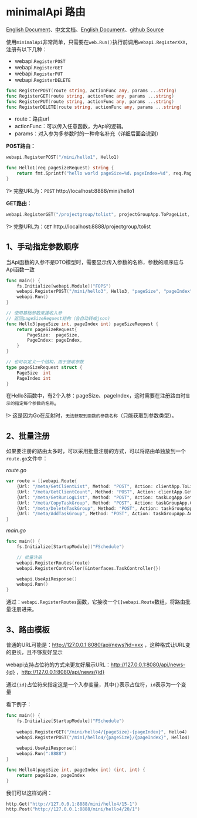 # minimalApi 路由
[English Document](https://farseer-go.gitee.io/en-us/)、[中文文档](https://farseer-go.gitee.io/)、[English Document](https://farseer-go.github.io/doc/en-us/)、[github Source](https://github.com/farseer-go/webapi)

使用`minimalApi`非常简单，只需要在`web.Run()`执行前调用`webapi.RegisterXXX`，注册有以下几种：
- webapi.`RegisterPOST`
- webapi.`RegisterGET`
- webapi.`RegisterPUT`
- webapi.`RegisterDELETE`

```go
func RegisterPOST(route string, actionFunc any, params ...string)
func RegisterGET(route string, actionFunc any, params ...string)
func RegisterPUT(route string, actionFunc any, params ...string)
func RegisterDELETE(route string, actionFunc any, params ...string)
```
- route：路由url
- actionFunc：可以传入任意函数，为Api的逻辑。
- params：对入参为多参数时的一种命名补充（详细后面会说到）

**POST路由：**
```go
webapi.RegisterPOST("/mini/hello1", Hello1)

func Hello1(req pageSizeRequest) string {
    return fmt.Sprintf("hello world pageSize=%d，pageIndex=%d", req.PageSize, req.PageIndex)
}
```
?> 完整URL为：`POST` http://localhost:8888/mini/hello1

**GET路由：**

```go
webapi.RegisterGET("/projectgroup/tolist", projectGroupApp.ToPageList, "pageSize", "pageIndex")
```

?> 完整URL为：`GET` http://localhost:8888/projectgroup/tolist

## 1、手动指定参数顺序
当Api函数的入参不是DTO模型时，需要显示传入参数的名称，参数的顺序应与Api函数一致

```go
func main() {
	fs.Initialize[webapi.Module]("FOPS")
	webapi.RegisterPOST("/mini/hello3", Hello3, "pageSize", "pageIndex")
	webapi.Run()
}

// 使用基础参数来接收入参
// 返回pageSizeRequest结构（会自动转成json)
func Hello3(pageSize int, pageIndex int) pageSizeRequest {
    return pageSizeRequest{
        PageSize:  pageSize,
        PageIndex: pageIndex,
    }
}

// 也可以定义一个结构，用于接收参数
type pageSizeRequest struct {
    PageSize  int
    PageIndex int
}
```
在Hello3函数中，有2个入参：pageSize、pageIndex，这时需要在注册路由时`显示的指定每个参数的名称`。

!> 这是因为Go在反射时，`无法获取到函数的参数名称`（只能获取到参数类型）。

## 2、批量注册
如果要注册的路由太多时，可以采用批量注册的方式，可以将路由单独放到一个`route.go`文件中：

_route.go_
```go
var route = []webapi.Route{
	{Url: "/meta/GetClientList", Method: "POST", Action: clientApp.ToList},
	{Url: "/meta/GetClientCount", Method: "POST", Action: clientApp.GetCount},
	{Url: "/meta/GetRunLogList", Method: "POST", Action: taskLogApp.GetList},
	{Url: "/meta/CopyTaskGroup", Method: "POST", Action: taskGroupApp.CopyTaskGroup},
	{Url: "/meta/DeleteTaskGroup", Method: "POST", Action: taskGroupApp.Delete},
	{Url: "/meta/AddTaskGroup", Method: "POST", Action: taskGroupApp.Add},
}
```

_main.go_
```go
func main() {
	fs.Initialize[StartupModule]("FSchedule")

	// 批量注册
	webapi.RegisterRoutes(route)
	webapi.RegisterController(&interfaces.TaskController{})

	webapi.UseApiResponse()
	webapi.Run()
}
```
通过：`webapi.RegisterRoutes`函数，它接收一个`[]webapi.Route`数组，将路由批量注册进来。

## 3、路由模板
普通的URL可能是：http://127.0.0.1:8080/api/news?id=xxx ，这种格式让URL变的更长，且不够友好显示

webapi支持占位符的方式来更友好展示URL：http://127.0.0.1:8080/api/news-{id} ，http://127.0.0.1:8080/api/news/{id}

通过`{id}`占位符来指定这是一个入参变量，其中`{}`表示占位符，`id`表示为一个变量

看下例子：
```go
func main() {
    fs.Initialize[StartupModule]("FSchedule")
    
	webapi.RegisterGET("/mini/hello4/{pageSize}-{pageIndex}", Hello4)
	webapi.RegisterPOST("/mini/hello4/{pageSize}/{pageIndex}", Hello4)
    
	webapi.UseApiResponse()
    webapi.Run(":8888")
}

func Hello4(pageSize int, pageIndex int) (int, int) {
    return pageSize, pageIndex
}
```

我们可以这样访问：
```go
http.Get("http://127.0.0.1:8888/mini/hello4/15-1")
http.Post("http://127.0.0.1:8888/mini/hello4/20/1")
```